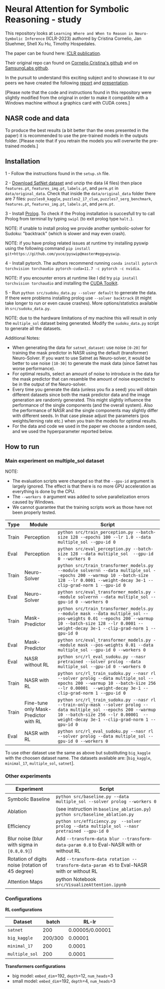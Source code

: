 #  Neural Attention for Symbolic Reasoning - study
This repository looks at ``Learning Where and When to Reason in Neuro-Symbolic Inference`` (ICLR-2023) authored by Cristina Cornelio, Jan Stuehmer, Shell Xu Hu, Timothy Hospedales.

The paper can be found here: [ICLR publication](https://openreview.net/forum?id=en9V5F8PR-).

Their original repo can found on [Cornelio Cristina's github](https://github.com/corneliocristina/NASR) and on [SamsungLabs github](https://github.com/SamsungLabs/NASR).

In the pursuit to understand this exciting subject and to showcase it to our peers we have created the following [report](https://github.com/justnicu/NASR-study/blob/main/A%20Study%20on%20the%20Neural%20Attention%20for%20Symbolic%20Reasoning%20Architecture.pdf) and [presentation](https://github.com/justnicu/NASR-study/blob/main/NASR.pptx).

[Please note that the code and instructions found in this repository were slightly modified from the original in order to make it compatible with a Windows machine without a graphics card with CUDA cores.]

## NASR code and data
To produce the best results (a bit better than the ones presented in the paper) it is recommended to use the pre-trained models in the outputs folder. [Please note that if you retrain the models you will overwrite the pre-trained models.]

## Installation
1 - Follow the instructions found in the ``setup.sh`` file.

2 - [Download SatNet dataset](https://powei.tw/sudoku.zip) and unzip the data (4 files) then place `features.pt`, `features_img.pt`, `labels.pt`, and `perm.pt` in `data/original_data`.
Check that inside the ``data/original_data`` folder there are 7 files: `puzzles0_kaggle`, `puzzles2_17_clue`, `puzzles7_serg_benchmark`, `features.pt`, `features_img.pt`, `labels.pt`, and `perm.pt`.

3 - Install [Prolog](https://www.swi-prolog.org/Download.html). To check if the Prolog installation is succesfull try to call Prolog from terminal by typing ``swipl`` (to exit prolog type ``halt.``).

NOTE: if unable to install prolog we provide another symbolic-solver for Sudoku: "backtrack" (which is slower and may even crash).

NOTE: if you have prolog related issues at runtime try installing pyswip using the following command ``pip install git+https://github.com/yuce/pyswip@master#egg=pyswip``.

4 - Install pytorch. The authors recommend running ``conda install pytorch torchvision torchaudio pytorch-cuda=11.7 -c pytorch -c nvidia``.

NOTE: if you encounter errors at runtime like I did try ``pip install torchvision torchaudio`` and installing the [CUDA Toolkit](https://developer.nvidia.com/cuda-downloads?target_os=Windows).

5 - Run ``python src/sudoku_data.py --solver default`` to generate the data. If there were problems installing prolog use ``--solver backtrack`` (it might take longer to run or even cause crashes). More options/statistics available in ``src/sudoku_data.py``.

NOTE: due to the hardware limitations of my machine this will result in only the ``multiple_sol`` dataset being generated. Modify the ``sudoku_data.py`` script to generate all the datasets. 

Additional Notes:

* When generating the data for `satnet_dataset`: use noise `[0-20]` for training the mask predictor in NASR using the default (transformer) Neuro-Solver. If you want to use Satnet as Neuro-solver, it would be better to use noise `[10-30]` to generate the mask data (since Satnet has worse performance).
* For optimal results, select an amount of noise to introduce in the data for the mask predictor that can resamble the amount of noise expected to be in the output of the Neuro-solver.
* Every time you generate the data (unless you fix a seed) you will obtain different datasets since both the mask predictor data and the image generation are randomly generated. This might slightly influence the performance of the single components (and the overall system). Also the performance of NASR and the single components may slightly differ with different seeds. In that case please adjust the parameters (pos weights/lerning rate etc.) when you train the models for optimal results.
* For the data and code we used in the paper we choose a random seed, and we used the hyperparameter reported below.

## How to run

### Main experiment on multiple_sol dataset

NOTE: 
* The evaluation scripts were changed so that the ``--gpu-id`` argument is largely ignored. The effect is that there is no more GPU acceleration as everything is done by the CPU.
* The ``--workers 0`` argument was added to solve parallelization errors caused by Windows.
* We cannot guarantee that the training scripts work as those have not been properly tested.

| Type | Module | Script |
| --- | --- | --- |
| Train  | Perception | `python src/train_perception.py --batch-size 128 --epochs 100 --lr 1.0 --data multiple_sol --gpu-id 0` |
| Eval  | Perception  | `python src/eval_perception.py --batch-size 128 --data multiple_sol  --gpu-id 0 --workers 0` |
| Train  | Neuro-Solver | `python src/train_transformer_models.py --module solvernn --data multiple_sol --epochs 200 --warmup 10 --batch-size 128 --lr 0.0001 --weight-decay 3e-1 --clip-grad-norm 1 --gpu-id 0` |
| Eval  | Neuro-Solver | `python src/eval_transformer_models.py --module solvernn --data multiple_sol --gpu-id 0 --workers 0` |
| Train  | Mask-Predictor | `python src/train_transformer_models.py --module mask --data multiple_sol --pos-weights 0.01 --epochs 200 --warmup 10 --batch-size 128 --lr 0.0001 --weight-decay 3e-1 --clip-grad-norm 1 --gpu-id 0` |
| Eval | Mask-Predictor | `python src/eval_transformer_models.py --module mask --pos-weights 0.01 --data multiple_sol --gpu-id 0 --workers 0`|
| Eval | NASR without RL| `python src/rl_eval_sudoku.py --nasr pretrained --solver prolog --data multiple_sol --gpu-id 0 --workers 0`|
| Train | NASR with RL | `python src/rl_train_sudoku.py --nasr rl --solver prolog --data multiple_sol --epochs 200 --warmup 10 --batch-size 256 --lr 0.00001  --weight-decay 3e-1 --clip-grad-norm 1 --gpu-id 0`|
| Train | Fine-tune only Mask-Predictor with RL | `python src/rl_train_sudoku.py --nasr rl --train-only-mask --solver prolog --data multiple_sol --epochs 200 --warmup 10 --batch-size 256 --lr 0.00001  --weight-decay 3e-1 --clip-grad-norm 1 --gpu-id 0`|
| Eval | NASR with RL  |`python src/rl_eval_sudoku.py --nasr rl --solver prolog --data multiple_sol --gpu-id 0 --workers 0` |

To use other dataset use the same as above but substituting `big_kaggle` with the choosen dataset name.
The datasets available are: [`big_kaggle`, `minimal_17`, `multiple_sol`, `satnet`].

### Other experiments

| Experiment | Script |
| --- | --- |
| Symbolic Baseline | `python src/baseline.py --data multiple_sol --solver prolog --workers 0` |
| Ablation | (see instruction in `baseline_ablation.py`) `python src/baseline_ablation.py` |
| Efficiency | `python src/efficiency.py  --solver prolog --data multiple_sol --nasr pretrained --gpu-id 0` |
| Blur noise (blur with sigma in `[0.8,0.9]`) | Add `--transform-data blur --transform-data-param 0.8` to Eval-NASR with or without RL |
| Rotation of digits noise (rotation of 45 degree) | Add `--transform-data rotation --transform-data-param 45`  to Eval-NASR with or without RL |
| Attention Maps | python Notebook `src/VisualizeAttention.ipynb`|


### Configurations

**RL configurations**

| Dataset | batch | RL-lr |
| --- |---| --- |
| `satnet` | 200 | 0.00005/0.00001 |
| `big_kaggle` | 200/300 | 0.00001 |
| `minimal_17` | 200 | 0.0001 |
| `multiple_sol` | 200 | 0.0001 |

**Transformers configurations**

* big model: `embed_dim`=192, `depth`=12, `num_heads`=3
* small model: `embed_dim`=192, `depth`=4, `num_heads`=3



